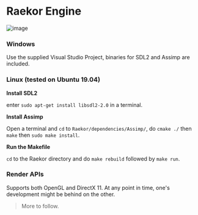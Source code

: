 # Raekor Engine

![image](https://i.imgur.com/nXhVK2H.png)

### Windows
Use the supplied Visual Studio Project, binaries for SDL2 and Assimp are included.

### Linux (tested on Ubuntu 19.04)
**Install SDL2**

enter `sudo apt-get install libsdl2-2.0` in a terminal.

**Install Assimp**

Open a terminal and `cd` to `Raekor/dependencies/Assimp/`, do `cmake ./` then `make` then `sudo make install`.

**Run the Makefile**

`cd` to the Raekor directory and do `make rebuild` followed by `make run`.

### Render APIs
Supports both OpenGL and DirectX 11. At any point in time, one's development might be behind on the other.

> More to follow.
